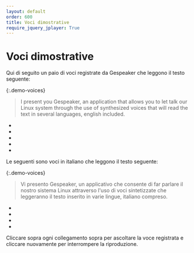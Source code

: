 ```yaml
---
layout: default
order: 600
title: Voci dimostrative
require_jquery_jplayer: True
---
```

# Voci dimostrative

Qui di seguito un paio di voci registrate da Gespeaker che leggono il testo
seguente:

{:.demo-voices}
> I present you Gespeaker, an application that allows you to let talk our Linux
> system through the use of synthesized voices that will read the text in
> several languages, english included.

* <script>create_new_jplayer('gespeaker', 'gespeaker-enm', 'Voce inglese maschile da espeak');</script>
* <script>create_new_jplayer('gespeaker', 'gespeaker-enf', 'Voce inglese femminile da espeak');</script>
* <script>create_new_jplayer('gespeaker', 'gespeaker-en1', 'Voce inglese maschile da MBROLA');</script>
* <script>create_new_jplayer('gespeaker', 'gespeaker-us2', 'Voce americana maschile da MBROLA');</script>
* <script>create_new_jplayer('gespeaker', 'gespeaker-us1', 'Voce americana femminile da MBROLA');</script>

Le seguenti sono voci in italiano che leggono il testo seguente:

{:.demo-voices}
> Vi presento Gespeaker, un applicativo che consente di far parlare il nostro
> sistema Linux attraverso l'uso di voci sintetizzate che leggeranno il testo
> inserito in varie lingue, italiano compreso.

* <script>create_new_jplayer('gespeaker', 'gespeaker-itm', 'Voce italiana maschile da espeak');</script>
* <script>create_new_jplayer('gespeaker', 'gespeaker-itf', 'Voce italiana femminile da espeak');</script>
* <script>create_new_jplayer('gespeaker', 'gespeaker-it3', 'Voce italiana maschile da MBROLA');</script>
* <script>create_new_jplayer('gespeaker', 'gespeaker-it4', 'Voce italiana femminile da MBROLA');</script>

Cliccare sopra ogni collegamento sopra per ascoltare la voce registrata e
cliccare nuovamente per interrompere la riproduzione.

